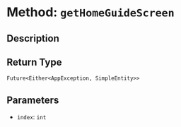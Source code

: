 # Method: `getHomeGuideScreen`

## Description



## Return Type
`Future<Either<AppException, SimpleEntity>>`

## Parameters

- `index`: `int`
